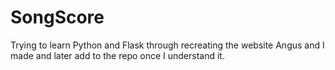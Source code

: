 # SongScore
Trying to learn Python and Flask through recreating the website Angus and I made and later add to the repo once I understand it.
